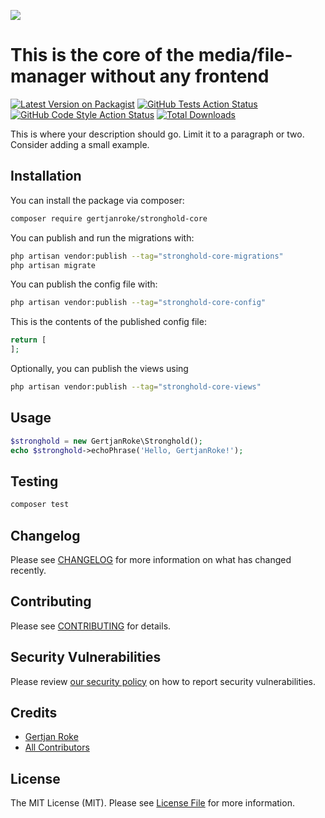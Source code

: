 
[<img src="https://github-ads.s3.eu-central-1.amazonaws.com/support-ukraine.svg?t=1" />](https://supportukrainenow.org)

# This is the core of the media/file-manager without any frontend

[![Latest Version on Packagist](https://img.shields.io/packagist/v/gertjanroke/stronghold-core.svg?style=flat-square)](https://packagist.org/packages/gertjanroke/stronghold-core)
[![GitHub Tests Action Status](https://img.shields.io/github/workflow/status/gertjanroke/stronghold-core/run-tests?label=tests)](https://github.com/gertjanroke/stronghold-core/actions?query=workflow%3Arun-tests+branch%3Amain)
[![GitHub Code Style Action Status](https://img.shields.io/github/workflow/status/gertjanroke/stronghold-core/Check%20&%20fix%20styling?label=code%20style)](https://github.com/gertjanroke/stronghold-core/actions?query=workflow%3A"Check+%26+fix+styling"+branch%3Amain)
[![Total Downloads](https://img.shields.io/packagist/dt/gertjanroke/stronghold-core.svg?style=flat-square)](https://packagist.org/packages/gertjanroke/stronghold-core)

This is where your description should go. Limit it to a paragraph or two. Consider adding a small example.


## Installation

You can install the package via composer:

```bash
composer require gertjanroke/stronghold-core
```

You can publish and run the migrations with:

```bash
php artisan vendor:publish --tag="stronghold-core-migrations"
php artisan migrate
```

You can publish the config file with:

```bash
php artisan vendor:publish --tag="stronghold-core-config"
```

This is the contents of the published config file:

```php
return [
];
```

Optionally, you can publish the views using

```bash
php artisan vendor:publish --tag="stronghold-core-views"
```

## Usage

```php
$stronghold = new GertjanRoke\Stronghold();
echo $stronghold->echoPhrase('Hello, GertjanRoke!');
```

## Testing

```bash
composer test
```

## Changelog

Please see [CHANGELOG](CHANGELOG.md) for more information on what has changed recently.

## Contributing

Please see [CONTRIBUTING](https://github.com/spatie/.github/blob/main/CONTRIBUTING.md) for details.

## Security Vulnerabilities

Please review [our security policy](../../security/policy) on how to report security vulnerabilities.

## Credits

- [Gertjan Roke](https://github.com/GertjanRoke)
- [All Contributors](../../contributors)

## License

The MIT License (MIT). Please see [License File](LICENSE.md) for more information.
